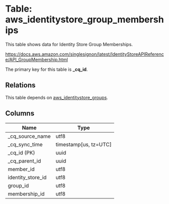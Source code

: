 # Table: aws_identitystore_group_memberships

This table shows data for Identity Store Group Memberships.

https://docs.aws.amazon.com/singlesignon/latest/IdentityStoreAPIReference/API_GroupMembership.html

The primary key for this table is **_cq_id**.

## Relations

This table depends on [aws_identitystore_groups](aws_identitystore_groups).

## Columns

| Name          | Type          |
| ------------- | ------------- |
|_cq_source_name|utf8|
|_cq_sync_time|timestamp[us, tz=UTC]|
|_cq_id (PK)|uuid|
|_cq_parent_id|uuid|
|member_id|utf8|
|identity_store_id|utf8|
|group_id|utf8|
|membership_id|utf8|